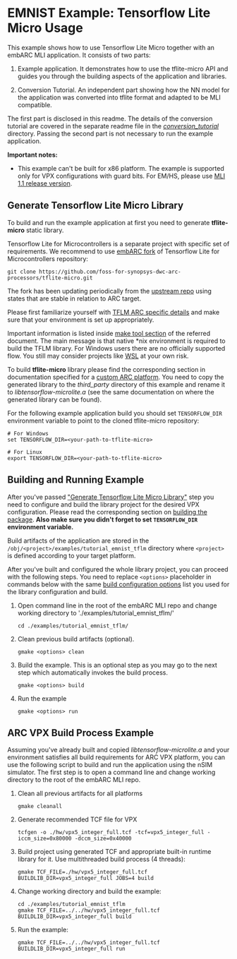 # EMNIST Example: Tensorflow Lite Micro Usage

This example shows how to use Tensorflow Lite Micro together with an embARC MLI application. It consists of two parts:

1) Example application. It demonstrates how to use the tflite-micro API and guides you through the building aspects of the application and libraries.

2) Conversion Tutorial. An independent part showing how the NN model for the application was converted into tflite format and adapted to be MLI compatible.

The first part is disclosed in this readme. The details of the conversion tutorial are covered in the separate readme file in the [*conversion_tutorial*](/examples/tutorial_emnist_tflm/conversion_tutorial) directory. Passing the second part is not necessary to run the example application.

 **Important notes:**

* This example can't be built for x86 platform. The example is supported only for VPX configurations with guard bits. For EM/HS, please use [MLI 1.1 release version](https://github.com/foss-for-synopsys-dwc-arc-processors/embarc_mli/tree/Release_1.1/examples/tutorial_emnist_tflm).

## Generate Tensorflow Lite Micro Library

To build and run the example application at first you need to generate **tflite-micro** static library.

Tensorflow Lite for Microcontrollers is a separate project with specific set of requirements. We recommend to use [embARC fork](https://github.com/foss-for-synopsys-dwc-arc-processors/tflite-micro) of Tensorflow Lite for Microcontrollers repository:

    git clone https://github.com/foss-for-synopsys-dwc-arc-processors/tflite-micro.git

The fork has been updating periodically from the [upstream repo](https://github.com/tensorflow/tflite-micro) using states that are stable in relation to ARC target.

Please first familiarize yourself with [TFLM ARC specific details](https://github.com/foss-for-synopsys-dwc-arc-processors/tflite-micro/blob/main/tensorflow/lite/micro/tools/make/targets/arc/README.md) and make sure that your environment is set up appropriately.

Important information is listed inside [make tool section](https://github.com/foss-for-synopsys-dwc-arc-processors/tflite-micro/tree/main/tensorflow/lite/micro/tools/make/targets/arc#make-tool) of the referred document.
The main message is that native *nix environment is required to build the TFLM library.
For Windows users there are no officially supported flow.
You still may consider projects like [WSL](https://en.wikipedia.org/wiki/Windows_Subsystem_for_Linux) at your own risk.

To build **tflite-micro** library please find the corresponding section in documentation specified for a [custom ARC platform](https://github.com/foss-for-synopsys-dwc-arc-processors/tflite-micro/tree/main/tensorflow/lite/micro/tools/make/targets/arc#Custom-ARC-EMHSVPX-Platform).  You need to copy the generated library to the *third_party* directory of this example and rename it to *libtensorflow-microlite.a* (see the same documentation on where the generated library can be found).

For the following example application build you should set ``TENSORFLOW_DIR``
environment variable to point to the cloned tflite-micro repository:

    # For Windows
    set TENSORFLOW_DIR=<your-path-to-tflite-micro>

    # For Linux
    export TENSORFLOW_DIR=<your-path-to-tflite-micro>

## Building and Running Example

After you've passed ["Generate Tensorflow Lite Micro Library"](#generate-tensorflow-lite-micro-library) step
you need to configure and build the library project for the desired VPX
configuration. Please read the corresponding section on [building the package](/README.md#building-the-package). **Also make sure you didn't forget to set ``TENSORFLOW_DIR`` environment variable.**

Build artifacts of the application are stored in the `/obj/<project>/examples/tutorial_emnist_tflm` directory where `<project>` is defined according to your target platform.  

After you've built and configured the whole library project, you can proceed with the following steps.
You need to replace `<options>` placeholder in commands below with the same [build configuration options](/README.md#build-configuration-options) list you used for the library configuration and build.

1. Open command line in the root of the embARC MLI repo and change working directory to './examples/tutorial_emnist_tflm/'

       cd ./examples/tutorial_emnist_tflm/

2. Clean previous build artifacts (optional).

       gmake <options> clean

3. Build the example. This is an optional step as you may go to the next step which automatically invokes the build process.

       gmake <options> build

4. Run the example

       gmake <options> run

## ARC VPX Build Process Example

Assuming you've already built and copied *libtensorflow-microlite.a* and your environment satisfies all build requirements for ARC VPX platform, you can use the following script to build and run the application using the nSIM simulator.
The first step is to open a command line and change working directory to the root of the embARC MLI repo.

1. Clean all previous artifacts for all platforms

       gmake cleanall

1. Generate recommended  TCF file for VPX

       tcfgen -o ./hw/vpx5_integer_full.tcf -tcf=vpx5_integer_full -iccm_size=0x80000 -dccm_size=0x40000

1. Build project using generated TCF and appropriate built-in runtime library for it. Use multithreaded build process (4 threads):

       gmake TCF_FILE=./hw/vpx5_integer_full.tcf BUILDLIB_DIR=vpx5_integer_full JOBS=4 build

1. Change working directory and build the example:

       cd ./examples/tutorial_emnist_tflm
       gmake TCF_FILE=../../hw/vpx5_integer_full.tcf BUILDLIB_DIR=vpx5_integer_full build

1. Run the example:

       gmake TCF_FILE=../../hw/vpx5_integer_full.tcf BUILDLIB_DIR=vpx5_integer_full run
